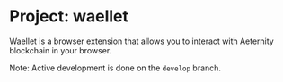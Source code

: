 # Project: waellet

Waellet is a browser extension that allows you to interact with Aeternity blockchain in your browser.

Note: Active development is done on the `develop` branch.
